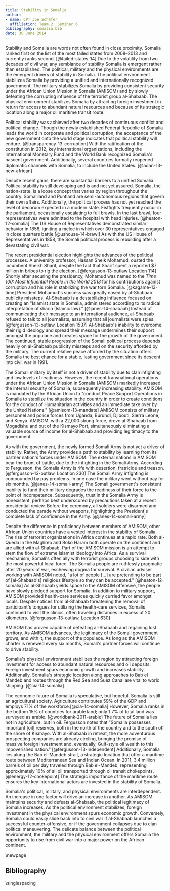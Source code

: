 ```yaml
---
title: Stability in Somalia
author:
- name: CPT Joe Schafer
  affiliation: Team 2, Seminar 6
bibliography: somalia.bib
date: 30 June 2014
...
```


<!--
TODO:
  * scale parens around small caps
  * kerning of small caps after quotes
-->

Stability and Somalia are words not often found in close proximity.
Somalia ranked first on the list of the most failed states from
2008–2013 and currently ranks second. [@failed-states-14]  Due to the
volatility from two decades of civil war, any semblance of stability
Somalia is emergent rather than established.  The political, military
and the physical environments are the emergent drivers of stability in
Somalia.  The political environment stabilizes Somalia by providing a
unified and internationally recognized government.  The military
stabilizes Somalia by providing consistent security under the African
Union Mission in Somalia (AMISOM) and by slowly defeating the
corrupting influence of the terrorist group al-Shabaab.  The physical
environment stabilizes Somalia by attracting foreign investment in
return for access to abundant natural resources and because of its
strategic location along a major oil maritime transit route.


<!-- Politics -->

Political stability was achieved after two decades of continuous
conflict and political change.  Though the newly established Federal
Republic of Somalia leads the world in corporate and political
corruption, the acceptance of the new government onto the world stage
indicates that political stability will endure.
[@transparency-13-corruption] With the ratification of the
constitution in 2012, key international organizations, including the
International Monetary Fund and the World Bank recognized Somalia's
nascent government.  Additionally, several countries formally reopened
diplomatic channels with Somalia, to include the United
States. [@adan-13-new-african]

Despite recent gains, there are substantial barriers to a unified
Somalia.  Political stability is still developing and is and not yet
assured.  Somalia, the nation-state, is a loose concept that varies by
region throughout the country.  Somaliland and Puntland are
semi-autonomous regions that govern their own affairs. Additionally,
the political process has not yet reached the level of decorum
expected in a modern state. Fistfights frequently occur in the
parliament, occasionally escalating to full brawls. In the last brawl,
four representatives were admitted to the hospital with head
injuries. [@heaton-12-somalia] The US House of Representatives
demonstrated similar behavior in 1858, igniting a melee in which over
30 representatives engaged in close quarters
battle.[@ushouse-14-brawl] As with the US House of Representatives in
1858, the Somali political process is rebuilding after a devastating
civil war.

The recent presidential election highlights the advances of the
political processes.  A university professor, Hassan Sheik Mohamud,
ousted the incumbent Sheikh Sharif, despite the fact that Sharif spent
a reported $7 million in bribes to rig the election.
[@fergusson-13-outlaw Location 114] Shortly after securing the
presidency, Mohamud was named to the *Time 100: Most Influential
People in the World 2013* for his contributions against corruption and
his role in stabilizing the war torn Somalia. [@kagame-13-time]
President Mohamud's success was greatly eased by al-Shabaab publicity
missteps.  Al-Shabaab is a destabilizing influence focused on creating
an "Islamist state in Somalia, administered according to its radical
interpretation of sharia (Islamic law)."  [@janes-14-shabaab] Instead
of communicating their message to an international audience,
al-Shabaab refused to talk to all journalists, assuming that all
journalists were spies. [@fergusson-13-outlaw, Location 1537]
Al-Shabaab's inability to overcome their rigid ideology and spread
their message undermines their support amongst the populace and
creates space for the growth of the government.  The continued, stable
progression of the Somali political process depends heavily on
al-Shabaab publicity missteps and on the security afforded by the
military.  The current relative peace afforded by the situation offers
Somalia the best chance for a stable, lasting government since its
descent into civil war in 1991.

<!-- Military -->

The Somali military by itself is not a driver of stability due to clan
infighting and low levels of readiness.  However, the recent
transnational operations under the African Union Mission in Somalia
(AMISOM) markedly increased the internal security of Somalia,
subsequently increasing stability. AMISOM is mandated by the African
Union to "conduct Peace Support Operations in Somalia to stabilize the
situation in the country in order to create conditions for the conduct
of Humanitarian activities and an immediate take over by the United
Nations."  [@amisom-13-mandate] AMISOM consists of military personnel
and police forces from Uganda, Burundi, Djibouti, Sierra Leone, and
Kenya. AMISOM, with a 22,000 strong force, drove al-Shabaab from
Mogadishu and out of the Kismayo Port, simultaneously eliminating a
valuable source of income for al-Shabaab and providing legitimacy to
the government.

As with the government, the newly formed Somali Army is not yet a
driver of stability.  Rather, the Army provides a path to stability by
learning from its partner nation's forces under AMISOM.  The external
nations in AMISOM bear the brunt of battle, due to the infighting in
the Somali Army.  According to Fergusson, the Somalia Army is rife
with desertion, fratricide and treason.
[@fergusson-13-outlaw, Location 230] The Somali Army infighting is
compounded by pay problems. In one case the military went without pay
for six months. [@janes-14-somali-army] The Somali government's
consistent inability to fund their military degrades the readiness of
their force to the point of incompetence.  Subsequently, trust in the
Somalia Army is nonexistent, perhaps best underscored by precautions
taken at a recent presidential review.  Before the ceremony, all
soldiers were disarmed and conducted the parade without weapons,
highlighting the President's complete lack of confidence in the
Army. [@janes-14-somali-army]

Despite the difference in proficiency between members of AMISOM, other
African Union countries have a vested interest in the stability of
Somalia.  The rise of terrorist organizations in Africa continues at a
rapid rate.  Both al-Queda In the Maghreb and Boko Haram both operate
on the continent and are allied with al-Shabaab. Part of the AMISOM
mission is an attempt to stem the flow of extreme Islamist ideology
into Africa.  As a survival mechanism, Somali's often ally with
terrorist groups choosing to side with the most powerful local force.
The Somalia people are ruthlessly pragmatic after 20 years of war,
eschewing dogma for survival.  A civilian adviser working with AMISOM
noted, "a lot of people [...] are pretending to be part of
[al-Shabaab's] religious lifestyle so they can be accepted."
[@heaton-12-somalia] As al-Shabaab yields space to the AMISOM
offensive, the people have slowly pledged support for Somalia. In
addition to military support, AMISOM provided health-care services
quickly curried favor amongst locals.  Despite notices from al-Shabaab
threatening the removal of participant's tongues for utilizing the
health-care services, Somalis continued to visit the clinics, often
traveling distances in excess of 20 kilometers.
[@fergusson-13-outlaw, Location 630]

AMISOM has proven capable of defeating al-Shabaab and regaining lost
territory.  As AMISOM advances, the legitimacy of the Somali
government grows, and with it, the support of the populace.  As long
as the AMISOM charter is renewed every six months, Somali's partner
forces will continue to drive stability.

<!-- Physical Environment -->

Somalia's physical environment stabilizes the region by attracting
foreign investment for access to abundant natural resources and oil
deposits.  Foreign investment spurs economic growth and increases
stability.  Additionally, Somalia's strategic location along
approaches to Bab el Mandeb and routes through the Red Sea and Suez
Canal are vital to world shipping.  [@cia-14-somalia]

The economic future of Somalia is speculative, but hopeful.  Somalia
is still an agricultural society.  Agriculture contributes 59% of the
GDP and employs 71% of the workforce.[@cia-14-somalia] However,
Somalia ranks in the bottom 15% of countries for arable land; only
1.7% of total land was surveyed as arable.  [@worldbank-2011-arable]
The future of Somalia lies not in agriculture, but in oil.  Fergusson
notes that "Somalia possesses important [oil] reserves, both in the
north of the country and to the south off the shore of Kismayo. With
al-Shabaab in retreat, the more adventurous prospecting companies are
already circling, bringing the promise of massive foreign investment
and, eventually, Gulf-style oil wealth to this impoverished nation."
[@fergusson-13-independent] Additionally, Somalia lies along the Bab
el-Mandeb strait, a strategic location that offer a maritime route
between Mediterranean Sea and Indian Ocean.  In 2011, 3.4 million
barrels of oil per day traveled through Bab el-Mandeb, representing
approximately 10% of all oil transported through oil transit
chokepoints. [@energy-12-chokepoint]  The strategic importance of the
maritime route ensures the key international actors are invested in
the stability of Somalia.

Somalia's political, military, and physical environments are
interdependent. An increase in one factor will drive an increase in
another.  As AMISOM maintains security and defeats al-Shabaab, the
political legitimacy of Somalia increases.  As the political
environment stabilizes, foreign investment in the physical environment
spurs economic growth.  Conversely, Somalia could easily slide back
into to civil war if al-Shabaab launches a successful
counter-offensive, or if the government collapses due to clan
political maneuvering.  The delicate balance between the political
environment, the military and the physical environment offers Somalia
the opportunity to rise from civil war into a major power on the
African continent.

\newpage

Bibliography
------------

<!-- pandoc-citeproc processes citations and inserts the completed -->
<!-- text into the .tex file.  So, when using pandoc-citeproce, -->
<!-- citations are included as part of the body. To prevent -->
<!-- double-spacing our Bibliography, we need the raw latex command -->
<!-- here.  Pandoc preserves raw latex commands.  Github issue filed: -->
<!-- https://github.com/jgm/pandoc/issues/1376 -->

\singlespacing

<!--
   \bibliography{dummy, somalia.bib}
   Local Variables:
   reftex-default-bibliography: ("somalia.bib")
   zotero-collection: #("1" 0 1 (name "Somalia"))
   reftex-cite-format: ((?\C-m . "[@%l]"))
   End:
-->
